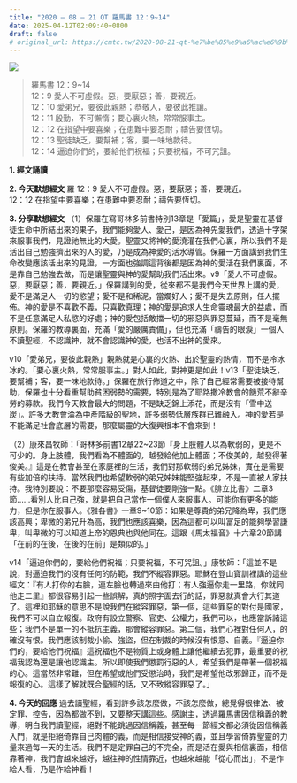 ```yaml
---
title: "2020 – 08 – 21 QT 羅馬書 12：9~14"
date: 2025-04-12T02:09:40+0800
draft: false
# original_url: https://cmtc.tw/2020-08-21-qt-%e7%be%85%e9%a6%ac%e6%9b%b8-12%ef%bc%9a914
---
```


![](/images/qt.jpg)
> 羅馬書 12：9\~14  
> 12：9 愛人不可虛假。惡，要厭惡；善，要親近。  
> 12：10 愛弟兄，要彼此親熱；恭敬人，要彼此推讓。  
> 12：11 殷勤，不可懶惰；要心裏火熱，常常服事主。  
> 12：12 在指望中要喜樂；在患難中要忍耐；禱告要恆切。  
> 12：13 聖徒缺乏，要幫補；客，要一味地款待。  
> 12：14 逼迫你們的，要給他們祝福；只要祝福，不可咒詛。

**1. 經文誦讀**

**2.  今天默想經文**
羅 12：9 愛人不可虛假。惡，要厭惡；善，要親近。  
12：12 在指望中要喜樂；在患難中要忍耐；禱告要恆切。

**3. 分享默想經文**
（1）保羅在寫哥林多前書特別13章是「愛篇」，愛是聖靈在基督徒生命中所結出來的果子，我們能夠愛人、愛己，是因為神先愛我們，透過十字架來服事我們，見證祂無比的大愛。聖靈又將神的愛澆灌在我們心裏，所以我們不是活出自己勉強擠出來的人的愛，乃是成為神愛的活水導管。保羅一方面講到我們生命改變應該活出來的見證，一方面也強調這背後都是因為神的愛活在我們裏面，不是靠自己勉強去做，而是讓聖靈與神的愛幫助我們活出來。v9「愛人不可虛假。惡，要厭惡；善，要親近。」保羅講到的愛，從來都不是我們今天世界上講的愛，愛不是滿足人一切的慾望；愛不是和稀泥，當爛好人；愛不是失去原則，任人擺佈。神的愛是不喜歡不義，只喜歡真理；神的愛是追求人生命靈魂最大的益處，而不是任意滿足人私慾的好處；神的愛包括敵擋一切的邪惡與罪惡蔓延，而不是毫無原則。保羅的教導裏面，充滿「愛的嚴厲責備」，但也充滿「禱告的眼淚」一個人不讀聖經，不認識神，就不會認識神的愛，也活不出神的愛來。

v10「愛弟兄，要彼此親熱」親熱就是心裏的火熱、出於聖靈的熱情，而不是冷冰冰的。「要心裏火熱，常常服事主。」對人如此，對神更是如此！v13「聖徒缺乏，要幫補；客，要一味地款待。」保羅在旅行佈道之中，除了自己經常需要被接待幫助，保羅也十分看重幫助貧困弱勢的需要，特別是為了耶路撒冷教會的饑荒不辭辛勞的募款。我們今天教會最大的問題，不是缺乏錦上添花，而是沒有「雪中送炭」。許多大教會淪為中產階級的聖地，許多弱勢低層族群已難融入。神的愛若是不能滿足社會底層的需要，那麼屬靈的大復興根本不會來到！

（2）康來昌牧師：「哥林多前書12章22\~23節『身上肢體人以為軟弱的，更是不可少的。身上肢體，我們看為不體面的，越發給他加上體面；不俊美的，越發得著俊美。』這是在教會甚至在家庭裡的生活，我們對那軟弱的弟兄姊妹，實在是需要有些加倍的扶持。當然我們也希望軟弱的弟兄姊妹能堅強起來，不是一直被人家扶持。我特別要說：不要那麼容易受傷，基督徒要剛強一點。《腓立比書》二章3節……看別人比自己強，就是把自己當作一個僕人來服事人。可能你有更多的能力，但是你在服事人。《雅各書》一章9\~10節：如果是尊貴的弟兄降為卑，我們應該高興；卑微的弟兄升為高，我們也應該喜樂，因為這都可以叫富足的能夠學習謙卑，叫卑微的可以知道上帝的恩典也與他同在。這跟《馬太福音》十六章20節講「在前的在後，在後的在前」是類似的。」

v14「逼迫你們的，要給他們祝福；只要祝福，不可咒詛。」康牧師：「這並不是說，對逼迫我們的沒有任何的防範，我們不縱容罪惡。耶穌在登山寶訓裡講的這些經文：『有人打你的右臉，連左臉也轉過來由他打；有人強逼你走一里路，你就同他走二里』都很容易引起一些誤解，真的照字面去行的話，罪惡就真會大行其道了。這裡和耶穌的意思不是說我們在縱容罪惡，第一個，這些罪惡的對付是國家，我們不可以自立報復。政府有設立警察、官吏、公權力，我們可以，也應當訴諸這些；我們不是單一的不抵抗主義，那會縱容罪惡。第二個，我們心裡對任何人，的確沒有恨。我們應該制裁小偷、強盜，但在制裁的時候沒有恨意、自義。『逼迫你們的，要給他們祝福』這祝福也不是物質上或身體上讓他繼續去犯罪，最重要的祝福我認為還是讓他認識主。所以即使我們懲罰行惡的人，希望我們是帶著一個祝福的心。這當然非常難，但在希望或他們受懲治時，我們是希望他改邪歸正，而不是報復的心。這樣了解就既合聖經的話，又不致縱容罪惡了。」

**4. 今天的回應**
過去讀聖經，看到許多該怎麼做，不該怎麼做，總覺得很律法、被定罪、控告，因為都做不到，又要整天講這些。感謝主，透過羅馬書因信稱義的教導，明白我們讀聖經，絕對不能跳過因信稱義，甚至每一節經文都必須從因信稱義入門，就是拒絕倚靠自己肉體的義，而是相信接受神的義，並且學習倚靠聖靈的力量來過每一天的生活。我們不是定罪自己的不完全，而是活在愛與相信裏面，相信靠著神，我們會越來越好，越往神的性情靠近，也越來越能「從心而出」，不是作給人看，乃是作給神看！
